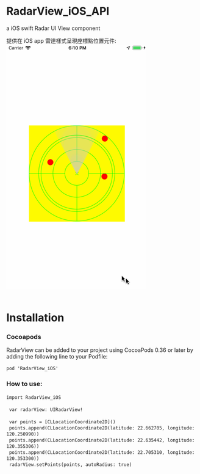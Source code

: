 # RadarView_iOS_API
a iOS swift Radar UI View component 

提供在 iOS app 雷達樣式呈現座標點位置元件:<br>
![avatar](/rm_res/record.gif)<br><br>


# Installation

### Cocoapods
RadarView can be added to your project using CocoaPods 0.36 or later by adding the following line to your Podfile:
```
pod 'RadarView_iOS'
```


### How to use:

```
import RadarView_iOS

 var radarView: UIRadarView!

 var points = [CLLocationCoordinate2D]()
 points.append(CLLocationCoordinate2D(latitude: 22.662705, longitude: 120.250990))
 points.append(CLLocationCoordinate2D(latitude: 22.635442, longitude: 120.355306))
 points.append(CLLocationCoordinate2D(latitude: 22.705310, longitude: 120.353300))
 radarView.setPoints(points, autoRadius: true)

```

